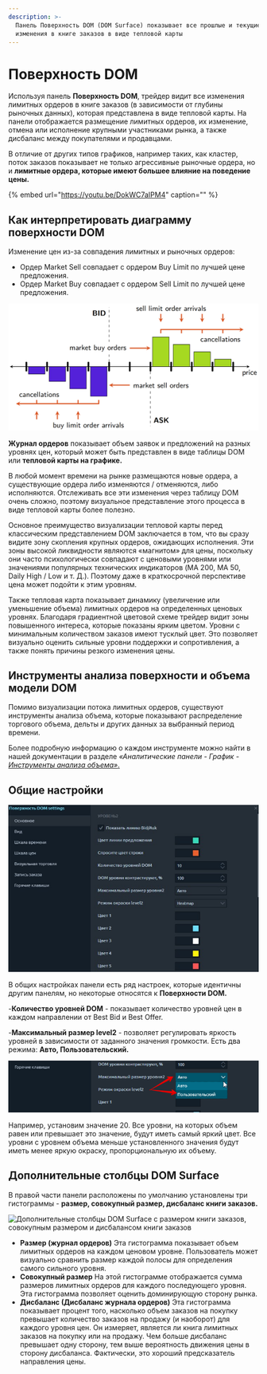```yaml
---
description: >-
  Панель Поверхность DOM (DOM Surface) показывает все прошлые и текущие
  изменения в книге заказов в виде тепловой карты
---
```


# Поверхность DOM

Используя панель **Поверхность DOM**, трейдер видит все изменения лимитных ордеров в книге заказов \(в зависимости от глубины рыночных данных\), которая представлена ​​в виде тепловой карты. На панели отображается размещение лимитных ордеров, их изменение, отмена или исполнение крупными участниками рынка, а также дисбаланс между покупателями и продавцами.

В отличие от других типов графиков, например таких, как кластер, поток заказов показывает не только агрессивные рыночные ордера, но и **лимитные ордера, которые имеют большее влияние на поведение цены.**

{% embed url="https://youtu.be/DokWC7aIPM4" caption="" %}

## Как интерпретировать диаграмму поверхности DOM

Изменение цен из-за совпадения лимитных и рыночных ордеров:

* Ордер Market Sell совпадает с ордером Buy Limit по лучшей цене предложения.
* Ордер Market Buy совпадает с ордером Sell Limit по лучшей цене предложения.

![](../.gitbook/assets/order-matching-algorithm.png)

**Журнал ордеров** показывает объем заявок и предложений на разных уровнях цен, который может быть представлен в виде таблицы DOM или  **тепловой карты на графике.**

В любой момент времени на рынке размещаются новые ордера, а существующие ордера либо изменяются / отменяются, либо исполняются. Отслеживать все эти изменения через таблицу DOM очень сложно, поэтому визуальное представление этого процесса в виде тепловой карты более полезно.

Основное преимущество визуализации тепловой карты перед классическим представлением DOM заключается в том, что вы сразу видите зону скопления крупных ордеров, ожидающих исполнения. Эти зоны высокой ликвидности являются «магнитом» для цены, поскольку они часто психологически совпадают с ценовыми уровнями или значениями популярных технических индикаторов \(MA 200, MA 50, Daily High / Low и т. Д.\). Поэтому даже в краткосрочной перспективе цена может подойти к этим уровням.

Также тепловая карта показывает динамику \(увеличение или уменьшение объема\) лимитных ордеров на определенных ценовых уровнях. Благодаря градиентной цветовой схеме трейдер видит зоны повышенного интереса, которые показаны ярким цветом. Уровни с минимальным количеством заказов имеют тусклый цвет. Это позволяет визуально оценить сильные уровни поддержки и сопротивления, а также понять причины резкого изменения цены.

## Инструменты анализа поверхности и объема модели DOM

Помимо визуализации потока лимитных ордеров, существуют инструменты анализа объема, которые показывают распределение торгового объема, дельты и других данных за выбранный период времени.

Более подробную информацию о каждом инструменте можно найти в нашей документации в разделе _«Аналитические панели - График -_ [_Инструменты анализа объема»_.](https://help.quantower.com.ru/analytics-panels/chart/volume-analysis-tools)

## Общие настройки

![](../.gitbook/assets/poverkhnost-dum-nastroiki.jpg)

В общих настройках панели есть ряд настроек, которые идентичны другим панелям, но некоторые относятся к **Поверхности DOM.**

-**Количество уровней DOM** - показывает количество уровней цен в каждом направлении от Best Bid и Best Offer.

-**Максимальный размер level2** - позволяет регулировать яркость уровней в зависимости от заданного значения громкости. Есть два режима: **Авто, Пользовательский.**

![](../.gitbook/assets/uroven2.png)

Например, установим значение 20. Все уровни, на которых объем равен или превышает это значение, будут иметь самый яркий цвет. Все уровни с уровнем объема меньше установленного значения будут иметь менее яркую окраску, пропорциональную их объему.

## Дополнительные столбцы DOM Surface

В правой части панели расположены по умолчанию установлены три гистограммы - **размер, совокупный размер, дисбаланс книги заказов.**

![&#x414;&#x43E;&#x43F;&#x43E;&#x43B;&#x43D;&#x438;&#x442;&#x435;&#x43B;&#x44C;&#x43D;&#x44B;&#x435; &#x441;&#x442;&#x43E;&#x43B;&#x431;&#x446;&#x44B; DOM Surface &#x441; &#x440;&#x430;&#x437;&#x43C;&#x435;&#x440;&#x43E;&#x43C; &#x43A;&#x43D;&#x438;&#x433;&#x438; &#x437;&#x430;&#x43A;&#x430;&#x437;&#x43E;&#x432;, &#x441;&#x43E;&#x432;&#x43E;&#x43A;&#x443;&#x43F;&#x43D;&#x44B;&#x43C; &#x440;&#x430;&#x437;&#x43C;&#x435;&#x440;&#x43E;&#x43C; &#x438; &#x434;&#x438;&#x441;&#x431;&#x430;&#x43B;&#x430;&#x43D;&#x441;&#x43E;&#x43C; &#x43A;&#x43D;&#x438;&#x433;&#x438; &#x437;&#x430;&#x43A;&#x430;&#x437;&#x43E;&#x432;](../.gitbook/assets/poverkhnost-dom-gistogrammy.png)

* **Размер \(журнал ордеров\)** Эта гистограмма показывает объем лимитных ордеров на каждом ценовом уровне. Пользователь может визуально сравнить размер каждой полосы для определения самого сильного уровня.
* **Совокупный размер** На этой гистограмме отображается сумма размеров лимитных ордеров для каждого последующего уровня. Эта гистограмма позволяет оценить доминирующую сторону рынка.
* **Дисбаланс \(Дисбаланс журнала ордеров\)** Эта гистограмма показывает процент того, насколько объем заказов на покупку превышает количество заказов на продажу \(и наоборот\) для каждого уровня цен. Он измеряет, является ли книга лимитных заказов на покупку или на продажу. Чем больше дисбаланс превышает одну сторону, тем выше вероятность движения цены в сторону дисбаланса. Фактически, это хороший предсказатель направления цены.

